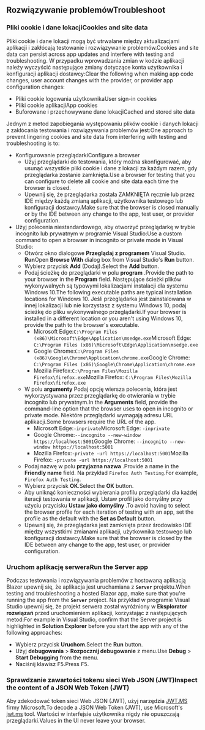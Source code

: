 ## <a name="troubleshoot"></a><span data-ttu-id="3a24c-101">Rozwiązywanie problemów</span><span class="sxs-lookup"><span data-stu-id="3a24c-101">Troubleshoot</span></span>

### <a name="cookies-and-site-data"></a><span data-ttu-id="3a24c-102">Pliki cookie i dane lokacji</span><span class="sxs-lookup"><span data-stu-id="3a24c-102">Cookies and site data</span></span>

<span data-ttu-id="3a24c-103">Pliki cookie i dane lokacji mogą być utrwalane między aktualizacjami aplikacji i zakłócają testowanie i rozwiązywanie problemów.</span><span class="sxs-lookup"><span data-stu-id="3a24c-103">Cookies and site data can persist across app updates and interfere with testing and troubleshooting.</span></span> <span data-ttu-id="3a24c-104">W przypadku wprowadzania zmian w kodzie aplikacji należy wyczyścić następujące zmiany dotyczące konta użytkownika i konfiguracji aplikacji dostawcy:</span><span class="sxs-lookup"><span data-stu-id="3a24c-104">Clear the following when making app code changes, user account changes with the provider, or provider app configuration changes:</span></span>

* <span data-ttu-id="3a24c-105">Pliki cookie logowania użytkownika</span><span class="sxs-lookup"><span data-stu-id="3a24c-105">User sign-in cookies</span></span>
* <span data-ttu-id="3a24c-106">Pliki cookie aplikacji</span><span class="sxs-lookup"><span data-stu-id="3a24c-106">App cookies</span></span>
* <span data-ttu-id="3a24c-107">Buforowane i przechowywane dane lokacji</span><span class="sxs-lookup"><span data-stu-id="3a24c-107">Cached and stored site data</span></span>

<span data-ttu-id="3a24c-108">Jednym z metod zapobiegania występowaniu plików cookie i danych lokacji z zakłócania testowania i rozwiązywania problemów jest:</span><span class="sxs-lookup"><span data-stu-id="3a24c-108">One approach to prevent lingering cookies and site data from interfering with testing and troubleshooting is to:</span></span>

* <span data-ttu-id="3a24c-109">Konfigurowanie przeglądarki</span><span class="sxs-lookup"><span data-stu-id="3a24c-109">Configure a browser</span></span>
  * <span data-ttu-id="3a24c-110">Użyj przeglądarki do testowania, który można skonfigurować, aby usunąć wszystkie pliki cookie i dane z lokacji za każdym razem, gdy przeglądarka zostanie zamknięta.</span><span class="sxs-lookup"><span data-stu-id="3a24c-110">Use a browser for testing that you can configure to delete all cookie and site data each time the browser is closed.</span></span>
  * <span data-ttu-id="3a24c-111">Upewnij się, że przeglądarka została ZAMKNIĘTA ręcznie lub przez IDE między każdą zmianą aplikacji, użytkownika testowego lub konfiguracji dostawcy.</span><span class="sxs-lookup"><span data-stu-id="3a24c-111">Make sure that the browser is closed manually or by the IDE between any change to the app, test user, or provider configuration.</span></span>
* <span data-ttu-id="3a24c-112">Użyj polecenia niestandardowego, aby otworzyć przeglądarkę w trybie incognito lub prywatnym w programie Visual Studio:</span><span class="sxs-lookup"><span data-stu-id="3a24c-112">Use a custom command to open a browser in incognito or private mode in Visual Studio:</span></span>
  * <span data-ttu-id="3a24c-113">Otwórz okno dialogowe **Przeglądaj z programem** Visual Studio. **Run**</span><span class="sxs-lookup"><span data-stu-id="3a24c-113">Open **Browse With** dialog box from Visual Studio's **Run** button.</span></span>
  * <span data-ttu-id="3a24c-114">Wybierz przycisk **Add** (Dodaj).</span><span class="sxs-lookup"><span data-stu-id="3a24c-114">Select the **Add** button.</span></span>
  * <span data-ttu-id="3a24c-115">Podaj ścieżkę do przeglądarki w polu **program** .</span><span class="sxs-lookup"><span data-stu-id="3a24c-115">Provide the path to your browser in the **Program** field.</span></span> <span data-ttu-id="3a24c-116">Następujące ścieżki plików wykonywalnych są typowymi lokalizacjami instalacji dla systemu Windows 10.</span><span class="sxs-lookup"><span data-stu-id="3a24c-116">The following executable paths are typical installation locations for Windows 10.</span></span> <span data-ttu-id="3a24c-117">Jeśli przeglądarka jest zainstalowana w innej lokalizacji lub nie korzystasz z systemu Windows 10, podaj ścieżkę do pliku wykonywalnego przeglądarki.</span><span class="sxs-lookup"><span data-stu-id="3a24c-117">If your browser is installed in a different location or you aren't using Windows 10, provide the path to the browser's executable.</span></span>
    * <span data-ttu-id="3a24c-118">Microsoft Edge:`C:\Program Files (x86)\Microsoft\Edge\Application\msedge.exe`</span><span class="sxs-lookup"><span data-stu-id="3a24c-118">Microsoft Edge: `C:\Program Files (x86)\Microsoft\Edge\Application\msedge.exe`</span></span>
    * <span data-ttu-id="3a24c-119">Google Chrome:`C:\Program Files (x86)\Google\Chrome\Application\chrome.exe`</span><span class="sxs-lookup"><span data-stu-id="3a24c-119">Google Chrome: `C:\Program Files (x86)\Google\Chrome\Application\chrome.exe`</span></span>
    * <span data-ttu-id="3a24c-120">Mozilla Firefox:`C:\Program Files\Mozilla Firefox\firefox.exe`</span><span class="sxs-lookup"><span data-stu-id="3a24c-120">Mozilla Firefox: `C:\Program Files\Mozilla Firefox\firefox.exe`</span></span>
  * <span data-ttu-id="3a24c-121">W polu **argumenty** Podaj opcję wiersza polecenia, która jest wykorzystywana przez przeglądarkę do otwierania w trybie incognito lub prywatnym.</span><span class="sxs-lookup"><span data-stu-id="3a24c-121">In the **Arguments** field, provide the command-line option that the browser uses to open in incognito or private mode.</span></span> <span data-ttu-id="3a24c-122">Niektóre przeglądarki wymagają adresu URL aplikacji.</span><span class="sxs-lookup"><span data-stu-id="3a24c-122">Some browsers require the URL of the app.</span></span>
    * <span data-ttu-id="3a24c-123">Microsoft Edge:`-inprivate`</span><span class="sxs-lookup"><span data-stu-id="3a24c-123">Microsoft Edge: `-inprivate`</span></span>
    * <span data-ttu-id="3a24c-124">Google Chrome:`--incognito --new-window https://localhost:5001`</span><span class="sxs-lookup"><span data-stu-id="3a24c-124">Google Chrome: `--incognito --new-window https://localhost:5001`</span></span>
    * <span data-ttu-id="3a24c-125">Mozilla Firefox:`-private -url https://localhost:5001`</span><span class="sxs-lookup"><span data-stu-id="3a24c-125">Mozilla Firefox: `-private -url https://localhost:5001`</span></span>
  * <span data-ttu-id="3a24c-126">Podaj nazwę w polu **przyjazna nazwa** .</span><span class="sxs-lookup"><span data-stu-id="3a24c-126">Provide a name in the **Friendly name** field.</span></span> <span data-ttu-id="3a24c-127">Na przykład `Firefox Auth Testing`.</span><span class="sxs-lookup"><span data-stu-id="3a24c-127">For example, `Firefox Auth Testing`.</span></span>
  * <span data-ttu-id="3a24c-128">Wybierz przycisk **OK**.</span><span class="sxs-lookup"><span data-stu-id="3a24c-128">Select the **OK** button.</span></span>
  * <span data-ttu-id="3a24c-129">Aby uniknąć konieczności wybierania profilu przeglądarki dla każdej iteracji testowania w aplikacji, Ustaw profil jako domyślny przy użyciu przycisku **Ustaw jako domyślny** .</span><span class="sxs-lookup"><span data-stu-id="3a24c-129">To avoid having to select the browser profile for each iteration of testing with an app, set the profile as the default with the **Set as Default** button.</span></span>
  * <span data-ttu-id="3a24c-130">Upewnij się, że przeglądarka jest zamknięta przez środowisko IDE między wszystkimi zmianami aplikacji, użytkownika testowego lub konfiguracji dostawcy.</span><span class="sxs-lookup"><span data-stu-id="3a24c-130">Make sure that the browser is closed by the IDE between any change to the app, test user, or provider configuration.</span></span>

### <a name="run-the-server-app"></a><span data-ttu-id="3a24c-131">Uruchom aplikację serwera</span><span class="sxs-lookup"><span data-stu-id="3a24c-131">Run the Server app</span></span>

<span data-ttu-id="3a24c-132">Podczas testowania i rozwiązywania problemów z hostowaną aplikacją Blazor upewnij się, że aplikacja jest uruchamiana z **`Server`** projektu.</span><span class="sxs-lookup"><span data-stu-id="3a24c-132">When testing and troubleshooting a hosted Blazor app, make sure that you're running the app from the **`Server`** project.</span></span> <span data-ttu-id="3a24c-133">Na przykład w programie Visual Studio upewnij się, że projekt serwera został wyróżniony w **Eksplorator rozwiązań** przed uruchomieniem aplikacji, korzystając z następujących metod:</span><span class="sxs-lookup"><span data-stu-id="3a24c-133">For example in Visual Studio, confirm that the Server project is highlighted in **Solution Explorer** before you start the app with any of the following approaches:</span></span>

* <span data-ttu-id="3a24c-134">Wybierz przycisk **Uruchom**.</span><span class="sxs-lookup"><span data-stu-id="3a24c-134">Select the **Run** button.</span></span>
* <span data-ttu-id="3a24c-135">Użyj **debugowania**  >  **Rozpocznij debugowanie** z menu.</span><span class="sxs-lookup"><span data-stu-id="3a24c-135">Use **Debug** > **Start Debugging** from the menu.</span></span>
* <span data-ttu-id="3a24c-136">Naciśnij klawisz <kbd>F5</kbd>.</span><span class="sxs-lookup"><span data-stu-id="3a24c-136">Press <kbd>F5</kbd>.</span></span>

### <a name="inspect-the-content-of-a-json-web-token-jwt"></a><span data-ttu-id="3a24c-137">Sprawdzanie zawartości tokenu sieci Web JSON (JWT)</span><span class="sxs-lookup"><span data-stu-id="3a24c-137">Inspect the content of a JSON Web Token (JWT)</span></span>

<span data-ttu-id="3a24c-138">Aby zdekodować token sieci Web JSON (JWT), użyj narzędzia [JWT.MS](https://jwt.ms/) firmy Microsoft.</span><span class="sxs-lookup"><span data-stu-id="3a24c-138">To decode a JSON Web Token (JWT), use Microsoft's [jwt.ms](https://jwt.ms/) tool.</span></span> <span data-ttu-id="3a24c-139">Wartości w interfejsie użytkownika nigdy nie opuszczają przeglądarki.</span><span class="sxs-lookup"><span data-stu-id="3a24c-139">Values in the UI never leave your browser.</span></span>
